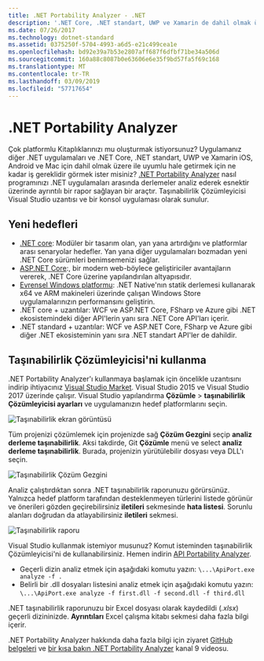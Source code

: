 ```yaml
---
title: .NET Portability Analyzer - .NET
description: '.NET Core, .NET standart, UWP ve Xamarin de dahil olmak üzere çeşitli .NET uygulamaları arasında nasıl taşınabilir kodunuz: değerlendirilecek .NET Portability Analyzer aracını kullanmayı öğrenin.'
ms.date: 07/26/2017
ms.technology: dotnet-standard
ms.assetid: 0375250f-5704-4993-a6d5-e21c499cea1e
ms.openlocfilehash: bd92e39a7b53e2807aff687f6dfbf71be34a506d
ms.sourcegitcommit: 160a88c8087b0e63606e6e35f9bd57fa5f69c168
ms.translationtype: MT
ms.contentlocale: tr-TR
ms.lasthandoff: 03/09/2019
ms.locfileid: "57717654"
---
```

# <a name="the-net-portability-analyzer"></a>.NET Portability Analyzer

Çok platformlu Kitaplıklarınızı mu oluşturmak istiyorsunuz? Uygulamanız diğer .NET uygulamaları ve .NET Core, .NET standart, UWP ve Xamarin iOS, Android ve Mac için dahil olmak üzere ile uyumlu hale getirmek için ne kadar iş gereklidir görmek ister misiniz? [.NET Portability Analyzer](https://marketplace.visualstudio.com/items?itemName=ConnieYau.NETPortabilityAnalyzer) nasıl programınızı .NET uygulamaları arasında derlemeler analiz ederek esnektir üzerinde ayrıntılı bir rapor sağlayan bir araçtır. Taşınabilirlik Çözümleyicisi Visual Studio uzantısı ve bir konsol uygulaması olarak sunulur.

## <a name="new-targets"></a>Yeni hedefleri

* [.NET core](../../core/index.md): Modüler bir tasarım olan, yan yana artırdığını ve platformlar arası senaryolar hedefler. Yan yana diğer uygulamaları bozmadan yeni .NET Core sürümleri benimsemenizi sağlar.
* [ASP.NET Core](/aspnet/core):, bir modern web-böylece geliştiriciler avantajların vererek, .NET Core üzerine yapılandırılan altyapısıdır.
* [Evrensel Windows platformu](https://devblogs.microsoft.com/dotnet/net-native-performance/): .NET Native'nın statik derlemesi kullanarak x64 ve ARM makineleri üzerinde çalışan Windows Store uygulamalarınızın performansını geliştirin. 
* .NET core + uzantılar: WCF ve ASP.NET Core, FSharp ve Azure gibi .NET ekosistemindeki diğer API'lerin yanı sıra .NET Core API'ları içerir.
* .NET standard + uzantılar: WCF ve ASP.NET Core, FSharp ve Azure gibi diğer .NET ekosisteminin yanı sıra .NET standart API'ler de dahildir.

## <a name="how-to-use-portability-analyzer"></a>Taşınabilirlik Çözümleyicisi'ni kullanma

.NET Portability Analyzer'ı kullanmaya başlamak için öncelikle uzantısını indirip ihtiyacınız [Visual Studio Market](https://marketplace.visualstudio.com/items?itemName=ConnieYau.NETPortabilityAnalyzer). Visual Studio 2015 ve Visual Studio 2017 üzerinde çalışır. Visual Studio yapılandırma **Çözümle** > **taşınabilirlik Çözümleyicisi ayarları** ve uygulamanızın hedef platformlarını seçin.

![Taşınabilirlik ekran görüntüsü](./media/portability-analyzer/portability-screenshot.png)

Tüm projenizi çözümlemek için projenizde sağ **Çözüm Gezgini** seçip **analiz derleme taşınabilirlik**. Aksi takdirde, Git **Çözümle** menü ve select **analiz derleme taşınabilirlik**. Burada, projenizin yürütülebilir dosyası veya DLL'ı seçin.

![Taşınabilirlik Çözüm Gezgini](./media/portability-analyzer/portability-solution-explorer.png)

Analiz çalıştırdıktan sonra .NET taşınabilirlik raporunuzu görürsünüz. Yalnızca hedef platform tarafından desteklenmeyen türlerini listede görünür ve önerileri gözden geçirebilirsiniz **iletileri** sekmesinde **hata listesi**. Sorunlu alanları doğrudan da atlayabilirsiniz **iletileri** sekmesi.

![Taşınabilirlik raporu](./media/portability-analyzer/portability-report.png)

Visual Studio kullanmak istemiyor musunuz? Komut isteminden taşınabilirlik Çözümleyicisi'ni de kullanabilirsiniz. Hemen indirin [API Portability Analyzer](https://www.microsoft.com/download/details.aspx?id=42678).

*   Geçerli dizin analiz etmek için aşağıdaki komutu yazın: `\...\ApiPort.exe analyze -f .`
*   Belirli bir .dll dosyaları listesini analiz etmek için aşağıdaki komutu yazın: `\...\ApiPort.exe analyze -f first.dll -f second.dll -f third.dll`

.NET taşınabilirlik raporunuzu bir Excel dosyası olarak kaydedildi (*.xlsx*) geçerli dizininizde. **Ayrıntıları** Excel çalışma kitabı sekmesi daha fazla bilgi içerir.

.NET Portability Analyzer hakkında daha fazla bilgi için ziyaret [GitHub belgeleri](https://github.com/Microsoft/dotnet-apiport#documentation) ve [bir kısa bakın .NET Portability Analyzer](https://channel9.msdn.com/Blogs/Seth-Juarez/A-Brief-Look-at-the-NET-Portability-Analyzer) kanal 9 videosu.
